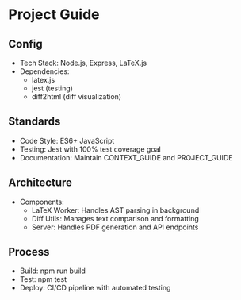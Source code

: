 # Project Guide

## Config
- Tech Stack: Node.js, Express, LaTeX.js
- Dependencies:
  - latex.js
  - jest (testing)
  - diff2html (diff visualization)

## Standards
- Code Style: ES6+ JavaScript
- Testing: Jest with 100% test coverage goal
- Documentation: Maintain CONTEXT_GUIDE and PROJECT_GUIDE

## Architecture
- Components:
  - LaTeX Worker: Handles AST parsing in background
  - Diff Utils: Manages text comparison and formatting
  - Server: Handles PDF generation and API endpoints

## Process
- Build: npm run build
- Test: npm test
- Deploy: CI/CD pipeline with automated testing